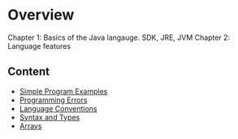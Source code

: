 # Overview

Chapter 1: Basics of the Java langauge.  SDK, JRE, JVM
Chapter 2: Language features

## Content

* [Simple Program Examples](SimplePrograms.md)
* [Programming Errors](ProgrammingErrors.md)
* [Language Conventions](LanguageConventions.md)
* [Syntax and Types](SyntaxAndTypes.md)
* [Arrays](Arrays.md)

